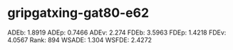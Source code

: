 # gripgatxing-gat80-e62

ADEb: 1.8919
ADEp: 0.7466
ADEv: 2.274
FDEb: 3.5963
FDEp: 1.4218
FDEv: 4.0567
Rank: 894
WSADE: 1.304
WSFDE: 2.4272